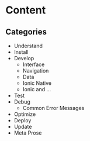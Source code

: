 # Content

## Categories

- Understand
- Install
- Develop
  - Interface
  - Navigation
  - Data
  - Ionic Native
  - Ionic and ...
- Test
- Debug
  - Common Error Messages
- Optimize
- Deploy
- Update
- Meta
Prose
